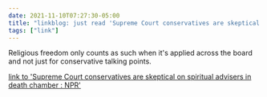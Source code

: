 ```yaml
---
date: 2021-11-10T07:27:30-05:00
title: "linkblog: just read 'Supreme Court conservatives are skeptical on spiritual advisers in death chamber : NPR'"
tags: ["link"]
---
```

Religious freedom only counts as such when it's applied across the board and not just for conservative talking points.
 
[link to 'Supreme Court conservatives are skeptical on spiritual advisers in death chamber : NPR'](https://www.npr.org/2021/11/09/1054028425/supreme-court-conservatives-are-skeptical-on-spiritual-advisers-in-death-chamber)
